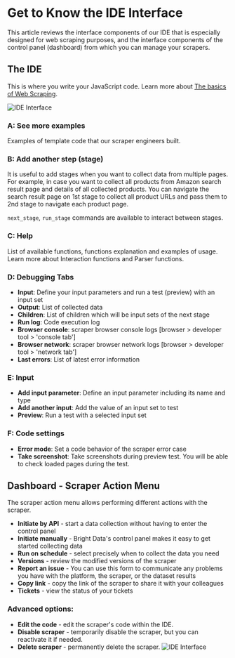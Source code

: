 # Get to Know the IDE Interface

This article reviews the interface components of our IDE that is especially designed for web scraping purposes, and the interface components of the control panel (dashboard) from which you can manage your scrapers.

## The IDE

This is where you write your JavaScript code. Learn more about [The basics of Web Scraping](basic.md).

![IDE Interface](https://mintlify.s3.us-west-1.amazonaws.com/brightdata/images/scraping-automation/web-scraping-ide/get-to-know-the-IDE-interface/ide-interface.png)

### A: See more examples

Examples of template code that our scraper engineers built.

### B: Add another step (stage)

It is useful to add stages when you want to collect data from multiple pages. For example, in case you want to collect all products from Amazon search result page and details of all collected products. You can navigate the search result page on 1st stage to collect all product URLs and pass them to 2nd stage to navigate each product page.

`next_stage`, `run_stage` commands are available to interact between stages.

### C: Help

List of available functions, functions explanation and examples of usage. Learn more about Interaction functions and Parser functions.

### D: Debugging Tabs

- **Input**: Define your input parameters and run a test (preview) with an input set
- **Output**: List of collected data
- **Children**: List of children which will be input sets of the next stage
- **Run log**: Code execution log
- **Browser console**: scraper browser console logs [browser > developer tool > 'console tab']
- **Browser network**: scraper browser network logs [browser > developer tool > 'network tab']
- **Last errors**: List of latest error information

### E: Input

- **Add input parameter**: Define an input parameter including its name and type
- **Add another input**: Add the value of an input set to test
- **Preview**: Run a test with a selected input set

### F: Code settings

- **Error mode**: Set a code behavior of the scraper error case
- **Take screenshot**: Take screenshots during preview test. You will be able to check loaded pages during the test.

## Dashboard - Scraper Action Menu

The scraper action menu allows performing different actions with the scraper.

- **Initiate by API** - start a data collection without having to enter the control panel
- **Initiate manually** - Bright Data's control panel makes it easy to get started collecting data
- **Run on schedule** - select precisely when to collect the data you need
- **Versions** - review the modified versions of the scraper
- **Report an issue** - You can use this form to communicate any problems you have with the platform, the scraper, or the dataset results
- **Copy link** - copy the link of the scraper to share it with your colleagues
- **Tickets** - view the status of your tickets

### Advanced options:
- **Edit the code** - edit the scraper's code within the IDE.
- **Disable scraper** - temporarily disable the scraper, but you can reactivate it if needed.
- **Delete scraper** - permanently delete the scraper.
![IDE Interface](https://mintlify.s3.us-west-1.amazonaws.com/brightdata/images/scraping-automation/web-scraping-ide/get-to-know-the-IDE-interface/dashboard-action-menu.png)